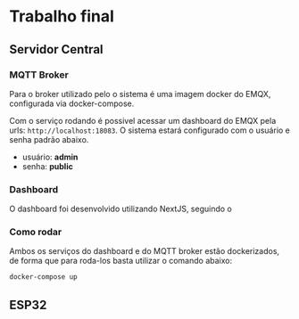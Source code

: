 # Trabalho final

## Servidor Central

### MQTT Broker

Para o broker utilizado pelo o sistema é uma imagem docker do EMQX, configurada via docker-compose.

Com o serviço rodando é possivel acessar um dashboard do EMQX pela urls: `http://localhost:18083`. O sistema estará configurado com o usuário e senha padrão abaixo.


- usuário: **admin**
- senha: **public**

### Dashboard

O dashboard foi desenvolvido utilizando NextJS, seguindo o


### Como rodar

Ambos os serviços do dashboard e do MQTT broker estão dockerizados, de forma que para roda-los basta utilizar o comando abaixo:

```sh
docker-compose up
```

## ESP32
